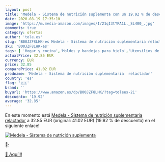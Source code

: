```yaml
---
layout: post
title: 'Medela - Sistema de nutrición suplementa con un 19.92 % de descuento'
date: 2020-08-19 17:35:10
image: 'https://m.media-amazon.com/images/I/21qI3tYPA1L._SL400_.jpg'
comments: true
category: ofertas
author: 'tole.es'
slug: 'B00JZF8LHK-es Medela - Sistema de nutrición suplementaria relactador'
sku: 'B00JZF8LHK-es'
tags: [ 'Hogar y cocina','Moldes y bandejas para hielo','Utensilios de bar','Utensilios de cocina','medela', ]
actualPrice: 32.85 EUR
currency: EUR
price: 32.85
comparePrice: 41.02 EUR
prodname: 'Medela - Sistema de nutrición suplementaria  relactador'
country: 'es'
flag: '🇪🇸'
brand: ''
buyurl: 'https://www.amazon.es/dp/B00JZF8LHK/?tag=tolees-21'
descuento: '19.92'
average: '32.85'
---
```


En este momento está [Medela - Sistema de nutrición suplementaria  relactador](https://www.amazon.es/dp/B00JZF8LHK/?tag=tolees-21) a 32.85 EUR (original: 41.02 EUR) (19.92 %  de descuento) en el siguiente enlace!

[![Medela - Sistema de nutrición suplementa](https://m.media-amazon.com/images/I/21qI3tYPA1L._SL400_.jpg)](https://www.amazon.es/dp/B00JZF8LHK/?tag=tolees-21)

🔎:


[🛒 Aquí!!!](https://www.amazon.es/dp/B00JZF8LHK/?tag=tolees-21)
